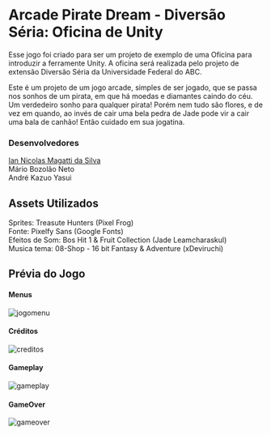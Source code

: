 # Arcade Pirate Dream - Diversão Séria: Oficina de Unity

Esse jogo foi criado para ser um projeto de exemplo de uma Oficina para introduzir a ferramente Unity. A oficina será realizada pelo projeto de extensão Diversão Séria da Universidade Federal do ABC.

Este é um projeto de um jogo arcade, simples de ser jogado, que se passa nos sonhos de um pirata, em que há moedas e diamantes caindo do céu. Um verdedeiro sonho para qualquer pirata! Porém nem tudo são flores, e de vez em quando, ao invés de cair uma bela pedra de Jade pode vir a cair uma bala de canhão! Então cuidado em sua jogatina.

### Desenvolvedores
[Ian Nicolas Magatti da Silva](https://github.com/IanNicolasMagattiDaSilva) \
Mário Bozolão Neto\
André Kazuo Yasui

## Assets Utilizados
Sprites: Treasute Hunters (Pixel Frog)\
Fonte: Pixelfy Sans (Google Fonts)\
Efeitos de Som: Bos Hit 1 & Fruit Collection (Jade Leamcharaskul)\
Musica tema: 08-Shop - 16 bit Fantasy & Adventure (xDeviruchi)

## Prévia do Jogo
#### Menus
![jogomenu](https://github.com/user-attachments/assets/ffb00b04-7182-4766-95e6-0831928675e2)
#### Créditos
![creditos](https://github.com/user-attachments/assets/6638f340-b5e4-4000-b310-91386d47311f)
#### Gameplay
![gameplay](https://github.com/user-attachments/assets/88b45d59-8ae7-41ba-a117-c6e3427988b3)
#### GameOver
![gameover](https://github.com/user-attachments/assets/dab9f079-1609-4c60-8a00-3449eb5ae3be)



